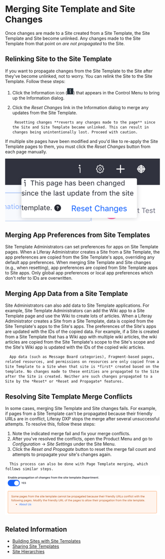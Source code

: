 # Merging Site Template and Site Changes

Once changes are made to a Site created from a Site Template, the Site Template and Site become unlinked. Any changes made to the Site Template from that point on _are not propagated_ to the Site.

## Relinking Site to the Site Template

If you want to propagate changes from the Site Template to the Site after they've become unlinked, not to worry. You can relink the Site to the Site Template. Follow these steps:

1. Click the Information icon (![Information](../../images/icon-control-menu-information.png)) that appears in the Control Menu to bring up the Information dialog.
1. Click the _Reset Changes_ link in the Information dialog to merge any updates from the Site Template.

    ```warning::
     Resetting changes **reverts any changes made to the page** since the Site and Site Template became unlinked. This can result in changes being unintentionally lost. Proceed with caution.
    ```

If multiple site pages have been modified and you'd like to re-apply the Site Template pages to them, you must click the _Reset Changes_ button from each page manually.

![You can click the Information icon to view important information about your Site Template.](./merging-site-template-changes/images/01.png)

## Merging App Preferences from Site Templates

Site Template Administrators can set preferences for apps on Site Template pages. When a Liferay Administrator creates a Site from a Site Template, the app preferences are copied from the Site Template's apps, overriding any default app preferences. When merging Site Template and Site changes (e.g., when resetting), app preferences are copied from Site Template apps to Site apps. Only global app preferences or local app preferences which don't refer to IDs are overwritten.

## Merging App Data from a Site Template

Site Administrators can also add data to Site Template applications. For example, Site Template Administrators can add the Wiki app to a Site Template page and use the Wiki to create lots of articles. When a Liferay Administrator creates a Site from a Site Template, data is copied from the Site Template's apps to the Site's apps. The preferences of the Site's apps are updated with the IDs of the copied data. For example, if a Site is created from a Site Template that has a Wiki app with multiple wiki articles, the wiki articles are copied from the Site Template's scope to the Site's scope and the Site's Wiki app is updated with the IDs of the copied wiki articles.

```important::
  App data (such as Message Board categories), Fragment-based pages, related resources, and permissions on resources are only copied from a Site Template to a Site when that site is *first* created based on the template. No changes made to these entities are propagated to the Site after the Site is created. Neither are such changes propagated to a Site by the *Reset* or *Reset and Propagate* features.
```

## Resolving Site Template Merge Conflicts

In some cases, merging Site Template and Site changes fails. For example, if pages from a Site Template can't be propagated because their friendly URLs are in conflict, Liferay DXP stops the merge after several unsuccessful attempts. To resolve this, follow these steps:

1. Note the indicated merge fail and fix your merge conflicts.
2. After you've resolved the conflicts, open the Product Menu and go to _Configuration_ &rarr; _Site Settings_ under the Site Menu.
3. Click the _Reset and Propagate_ button to reset the merge fail count and attempts to propagate your site's changes again.

```note::
  This process can also be done with Page Template merging, which follows similar steps.
```

![Figure 2: This type of warning is given when there are friendly URL conflicts with Site Template pages.](./merging-site-template-changes/images/02.png)

## Related Information

-   [Building Sites with Site Templates](./building-sites-with-site-templates.md)
-   [Sharing Site Templates](./sharing-site-templates.md)
-   [Site Hierarchies](./site-hierarchies.md)
